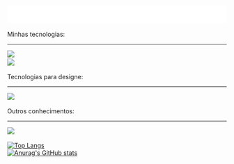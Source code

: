 <html>
  <link rel="stylesheet" href="https://cdn.jsdelivr.net/gh/devicons/devicon@v2.15.1/devicon.min.css">
  
<link rel="preconnect" href="https://fonts.googleapis.com">
<link rel="preconnect" href="https://fonts.gstatic.com" crossorigin>
<link href="https://fonts.googleapis.com/css2?family=Raleway:ital,wght@0,100;0,200;0,300;0,400;0,500;0,600;0,700;0,800;0,900;1,100;1,200;1,300;1,400;1,500;1,600;1,700;1,800;1,900&display=swap" rel="stylesheet">
<body font="Raleway">
  
  <img src="header.svg" width="100%" height="40px">

Minhas tecnologias:
<hr>
<p align="left" background="#fff" width="100%">
  <a href="https://skillicons.dev">
    <img src="https://skillicons.dev/icons?i=html,css,js,ts,vue,react" />
  </a> <br>
  <a href="https://skillicons.dev">
    <img src="https://skillicons.dev/icons?i=python,cs,nodejs,php,jquery,mysql" />
  </a>
</p>
Tecnologias para designe:
<hr>
<p align="left">
  <a href="https://skillicons.dev">
    <img src="https://skillicons.dev/icons?i=ps,figma" />
  </a>
</p>
Outros conhecimentos:
<hr>
<p align="left">
  <a href="https://skillicons.dev">
    <img src="https://skillicons.dev/icons?i=linux,unity,blender,arduino,aws" />
  </a>
</p>

[![Top Langs](https://github-readme-stats.vercel.app/api/top-langs/?username=pedromarfiano&hide_progress=true&theme=midnight-purple)](https://github.com/pedromarfiano/github-readme-stats)
<br>
[![Anurag's GitHub stats](https://github-readme-stats.vercel.app/api?username=pedromarfiano&show_icons=true&theme=midnight-purple)](https://github.com/pedromarfiano/github-readme-stats)


<!--![snake gif](https://github.com/pedromarfiano/pedromarfiano/blob/output/github-contribution-grid-snake.svg)-->



<!--
**pedromarfiano/pedromarfiano** is a ✨ _special_ ✨ repository because its `README.md` (this file) appears on your GitHub profile.

Here are some ideas to get you started:

- 🔭 I’m currently working on ...
- 🌱 I’m currently learning ...
- 👯 I’m looking to collaborate on ...
- 🤔 I’m looking for help with ...
- 💬 Ask me about ...
- 📫 How to reach me: ...
- 😄 Pronouns: ...
- ⚡ Fun fact: ...
-->
</body>
</html>

